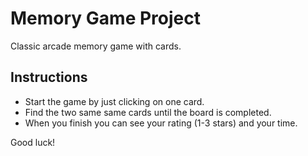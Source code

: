 # Memory Game Project #
Classic arcade memory game with cards.

## Instructions ##

* Start the game by just clicking on one card.
* Find the two same same cards until the board is completed.
* When you finish you can see your rating (1-3 stars) and your time.


Good luck!
